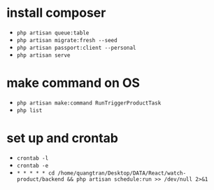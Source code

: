 # install composer

-   `php artisan queue:table`
-   `php artisan migrate:fresh --seed`
-   `php artisan passport:client --personal`
-   `php artisan serve`

# make command on OS

-   `php artisan make:command RunTriggerProductTask`
-   `php list`

# set up and crontab

-   `crontab -l`
-   `crontab -e`
-   `* * * * * cd /home/quangtran/Desktop/DATA/React/watch-product/backend && php artisan schedule:run >> /dev/null 2>&1`
